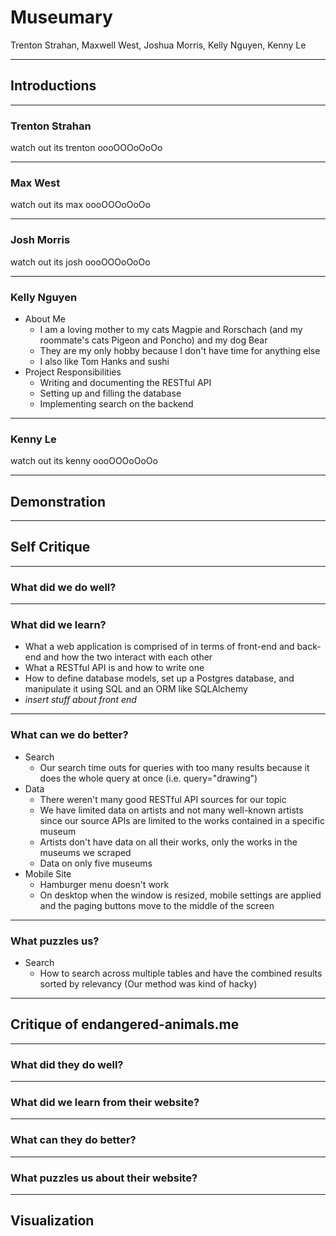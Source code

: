 # Museumary

Trenton Strahan, Maxwell West, Joshua Morris, Kelly Nguyen, Kenny Le

---

## Introductions

---

### Trenton Strahan

watch out its trenton oooOOOoOoOo

---

### Max West

watch out its max oooOOOoOoOo

---

### Josh Morris

watch out its josh oooOOOoOoOo

---

### Kelly Nguyen

* About Me
    * I am a loving mother to my cats Magpie and Rorschach (and my roommate's cats Pigeon and Poncho) and my dog Bear
    * They are my only hobby because I don't have time for anything else
    * I also like Tom Hanks and sushi
* Project Responsibilities
    * Writing and documenting the RESTful API
    * Setting up and filling the database
    * Implementing search on the backend

---

### Kenny Le

watch out its kenny oooOOOoOoOo

---

## Demonstration

---

## Self Critique

---

### What did we do well?



---

### What did we learn?

* What a web application is comprised of in terms of front-end and back-end and how the two interact with each other
* What a RESTful API is and how to write one
* How to define database models, set up a Postgres database, and manipulate it using SQL and an ORM like SQLAlchemy
* *insert stuff about front end*

---

### What can we do better?

* Search
    * Our search time outs for queries with too many results because it does the whole query at once (i.e. query="drawing")
* Data
    * There weren't many good RESTful API sources for our topic
    * We have limited data on artists and not many well-known artists since our source APIs are limited to the works contained in a specific museum
    * Artists don't have data on all their works, only the works in the museums we scraped
    * Data on only five museums
* Mobile Site
    * Hamburger menu doesn't work
    * On desktop when the window is resized, mobile settings are applied and the paging buttons move to the middle of the screen

---

### What puzzles us?

* Search
    * How to search across multiple tables and have the combined results sorted by relevancy (Our method was kind of hacky)

---

## Critique of endangered-animals.me

---

### What did they do well?

---

### What did we learn from their website?

---

### What can they do better?

---

### What puzzles us about their website?

---

## Visualization

